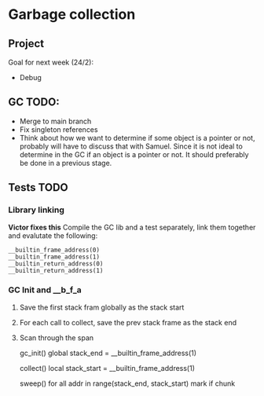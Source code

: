 # Garbage collection

## Project

Goal for next week (24/2):
- Debug 

## GC TODO:
- Merge to main branch
- Fix singleton references
- Think about how we want to determine if some object is a pointer or not, probably will have to discuss that with Samuel. Since it is not ideal to determine in the GC if an object is a pointer or not. It should preferably be done in a previous stage.

## Tests TODO
### Library linking
**Victor fixes this**
Compile the GC lib and a test separately, link them together
and evalutate the following:

    __builtin_frame_address(0)
    __builtin_frame_address(1)
    __builtin_return_address(0)
    __builtin_return_address(1)

### GC Init and __b_f_a
1. Save the first stack fram globally as the stack start
2. For each call to collect, save the prev stack frame as the stack end
3. Scan through the span

    gc_init()
        global stack_end = __builtin_frame_address(1)

    collect()
        local stack_start = __builtin_frame_address(1)

    sweep()
        for all addr in range(stack_end, stack_start)
            mark if chunk
